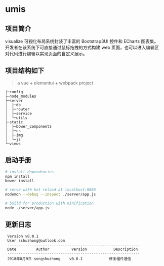 # umis

## 项目简介

visualize 可视化布局系统封装了丰富的 Bootstrap3UI 控件和 ECharts 图表集。开发者在该系统下可直接通过鼠标拖拽的方式构建 web 页面，也可以进入编辑区对代码进行编辑以实现页面的自定义展示。

## 项目结构如下

> a vue + elementui + webpack project

```
├─config
├─node_modules
├─server
│  ├─db
│  ├─router
│  ├─service
│  └─utils
├─static
│  ├─bower_components
│  ├─cs
│  ├─img
│  └─js
└─views
```

## 启动手册

```bash
# install dependencies
npm install
bower install

# serve with hot reload at localhost:8080
nodemon --debug --inspect ./server/app.js

# build for production with minification
node ./server/app.js
```

## 更新日志

```
 Version v0.0.1
 User sshuzhong@outlook.com
 ------------------------------------------------------------
 Date         Author          Version            Description
 ------------------------------------------------------------
 2018年8月9日 songshuzhong    v0.0.1            修复组件通信
```
